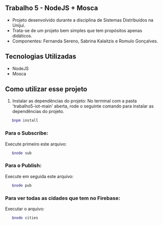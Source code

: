 
## Trabalho 5 - NodeJS + Mosca

- Projeto desenvolvido durante a disciplina de Sistemas Distribuídos na Unijuí.
- Trata-se de um projeto bem simples que tem propósitos apenas didáticos.
- Componentes: Fernanda Sereno, Sabrina Kalaitzis e Romulo Gonçalves.

## Tecnologias Utilizadas

- NodeJS
- Mosca

## Como utilizar esse projeto

1. Instalar as dependências do projeto:
No terminal com a pasta 'trabalho5-iot-main' aberta, rode o seguinte comando para instalar as dependências do projeto.
  ```bash
     $npm install
  ```

### Para o Subscribe:

Execute primeiro este arquivo:
  ```bash
     $node sub
  ```

### Para o Publish:

Execute em seguida este arquivo:
  ```bash
     $node pub
  ```

### Para ver todas as cidades que tem no Firebase: 

Executar o arquivo:
  ```bash
     $node cities
  ```
